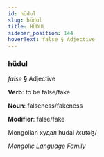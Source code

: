 ```yaml
---
id: hüdul
slug: hüdul
title: HÜDUL
sidebar_position: 144
hoverText: false § Adjective
---
```


### hüdul

*false* **§** Adjective

**Verb**: to be false/fake

**Noun**: falseness/fakeness

**Modifier**: false/fake

Mongolian худал hudal /xʊtəɮ/

*Mongolic Language Family*